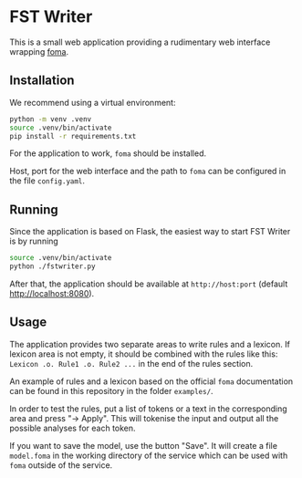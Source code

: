 # FST Writer

This is a small web application providing a rudimentary web interface wrapping [foma](https://fomafst.github.io/).

## Installation

We recommend using a virtual environment:

```bash
python -m venv .venv
source .venv/bin/activate
pip install -r requirements.txt
```

For the application to work, `foma` should be installed.

Host, port for the web interface and the path to `foma` can be configured in the file `config.yaml`.

## Running

Since the application is based on Flask, the easiest way to start FST Writer is by running
```bash
source .venv/bin/activate
python ./fstwriter.py
```

After that, the application should be available at `http://host:port` (default [http://localhost:8080](http://localhost:8080)).

## Usage

The application provides two separate areas to write rules and a lexicon. If lexicon area is not empty, it should be combined with the rules like this:
`Lexicon .o. Rule1 .o. Rule2 ...` in the end of the rules section.

An example of rules and a lexicon based on the official `foma` documentation can be found in this repository in the folder `examples/`.

In order to test the rules, put a list of tokens or a text in the corresponding area and press "→ Apply". This will tokenise the input and output all the possible analyses for each token.

If you want to save the model, use the button "Save". It will create a file `model.foma` in the working directory of the service which can be used with `foma` outside of the service.

